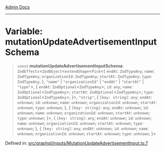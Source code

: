 [Admin Docs](/)

***

# Variable: mutationUpdateAdvertisementInputSchema

> `const` **mutationUpdateAdvertisementInputSchema**: `ZodEffects`\<`ZodObject`\<`extendShape`\<`Pick`\<\{ `endAt`: `ZodTypeAny`; `name`: `ZodTypeAny`; `organizationId`: `ZodTypeAny`; `startAt`: `ZodTypeAny`; `type`: `ZodTypeAny`; \}, `"name"` \| `"organizationId"` \| `"endAt"` \| `"startAt"` \| `"type"`\>, \{ `endAt`: `ZodOptional`\<`ZodTypeAny`\>; `id`: `any`; `name`: `ZodOptional`\<`ZodTypeAny`\>; `startAt`: `ZodOptional`\<`ZodTypeAny`\>; `type`: `ZodOptional`\<`ZodTypeAny`\>; \}\>, `"strip"`, \{ `[key: string]`: `any`;  `endAt`: `unknown`; `id`: `unknown`; `name`: `unknown`; `organizationId`: `unknown`; `startAt`: `unknown`; `type`: `unknown`; \}, \{ `[key: string]`: `any`;  `endAt`: `unknown`; `id`: `unknown`; `name`: `unknown`; `organizationId`: `unknown`; `startAt`: `unknown`; `type`: `unknown`; \}\>, \{ `[key: string]`: `any`;  `endAt`: `unknown`; `id`: `unknown`; `name`: `unknown`; `organizationId`: `unknown`; `startAt`: `unknown`; `type`: `unknown`; \}, \{ `[key: string]`: `any`;  `endAt`: `unknown`; `id`: `unknown`; `name`: `unknown`; `organizationId`: `unknown`; `startAt`: `unknown`; `type`: `unknown`; \}\>

Defined in: [src/graphql/inputs/MutationUpdateAdvertisementInput.ts:7](https://github.com/PalisadoesFoundation/talawa-api/blob/c34688c69eb12a5eb721ebc8a0cd60b53e5fbf81/src/graphql/inputs/MutationUpdateAdvertisementInput.ts#L7)
